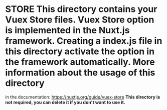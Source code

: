 # STORE This directory contains your Vuex Store files. Vuex Store option is implemented in the Nuxt.js framework. Creating a index.js file in this directory activate the option in the framework automatically. More information about the usage of this directory
in the documentation: https://nuxtjs.org/guide/vuex-store **This directory is not required, you can delete it if you don't want to use it.**